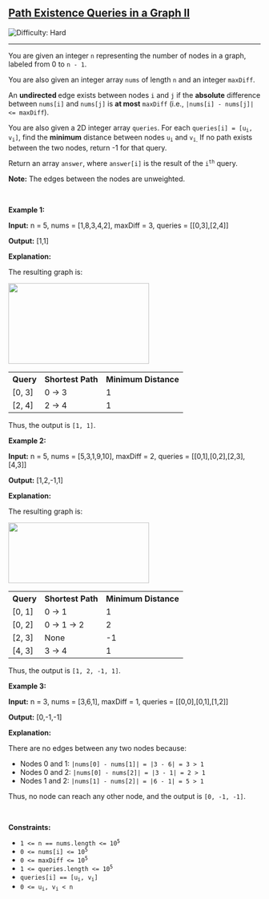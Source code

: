 <h2><a href="https://leetcode.com/problems/path-existence-queries-in-a-graph-ii">Path Existence Queries in a Graph II</a></h2> <img src='https://img.shields.io/badge/Difficulty-Hard-red' alt='Difficulty: Hard' /><hr><p>You are given an integer <code>n</code> representing the number of nodes in a graph, labeled from 0 to <code>n - 1</code>.</p>

<p>You are also given an integer array <code>nums</code> of length <code>n</code> and an integer <code>maxDiff</code>.</p>

<p>An <strong>undirected </strong>edge exists between nodes <code>i</code> and <code>j</code> if the <strong>absolute</strong> difference between <code>nums[i]</code> and <code>nums[j]</code> is <strong>at most</strong> <code>maxDiff</code> (i.e., <code>|nums[i] - nums[j]| &lt;= maxDiff</code>).</p>

<p>You are also given a 2D integer array <code>queries</code>. For each <code>queries[i] = [u<sub>i</sub>, v<sub>i</sub>]</code>, find the <strong>minimum</strong> distance between nodes <code>u<sub>i</sub></code> and <code>v<sub>i</sub></code><sub>.</sub> If no path exists between the two nodes, return -1 for that query.</p>

<p>Return an array <code>answer</code>, where <code>answer[i]</code> is the result of the <code>i<sup>th</sup></code> query.</p>

<p><strong>Note:</strong> The edges between the nodes are unweighted.</p>

<p>&nbsp;</p>
<p><strong class="example">Example 1:</strong></p>

<div class="example-block">
<p><strong>Input:</strong> <span class="example-io">n = 5, nums = [1,8,3,4,2], maxDiff = 3, queries = [[0,3],[2,4]]</span></p>

<p><strong>Output:</strong> <span class="example-io">[1,1]</span></p>

<p><strong>Explanation:</strong></p>

<p>The resulting graph is:</p>

<p><img alt="" src="https://assets.leetcode.com/uploads/2025/03/25/4149example1drawio.png" style="width: 281px; height: 161px;" /></p>

<table>
	<tbody>
		<tr>
			<th>Query</th>
			<th>Shortest Path</th>
			<th>Minimum Distance</th>
		</tr>
		<tr>
			<td>[0, 3]</td>
			<td>0 &rarr; 3</td>
			<td>1</td>
		</tr>
		<tr>
			<td>[2, 4]</td>
			<td>2 &rarr; 4</td>
			<td>1</td>
		</tr>
	</tbody>
</table>

<p>Thus, the output is <code>[1, 1]</code>.</p>
</div>

<p><strong class="example">Example 2:</strong></p>

<div class="example-block">
<p><strong>Input:</strong> <span class="example-io">n = 5, nums = [5,3,1,9,10], maxDiff = 2, queries = [[0,1],[0,2],[2,3],[4,3]]</span></p>

<p><strong>Output:</strong> <span class="example-io">[1,2,-1,1]</span></p>

<p><strong>Explanation:</strong></p>

<p>The resulting graph is:</p>

<p><img alt="" src="https://assets.leetcode.com/uploads/2025/03/25/4149example2drawio.png" style="width: 281px; height: 121px;" /></p>
</div>

<table>
	<tbody>
		<tr>
			<th>Query</th>
			<th>Shortest Path</th>
			<th>Minimum Distance</th>
		</tr>
		<tr>
			<td>[0, 1]</td>
			<td>0 &rarr; 1</td>
			<td>1</td>
		</tr>
		<tr>
			<td>[0, 2]</td>
			<td>0 &rarr; 1 &rarr; 2</td>
			<td>2</td>
		</tr>
		<tr>
			<td>[2, 3]</td>
			<td>None</td>
			<td>-1</td>
		</tr>
		<tr>
			<td>[4, 3]</td>
			<td>3 &rarr; 4</td>
			<td>1</td>
		</tr>
	</tbody>
</table>

<p>Thus, the output is <code>[1, 2, -1, 1]</code>.</p>

<p><strong class="example">Example 3:</strong></p>

<div class="example-block">
<p><strong>Input:</strong> <span class="example-io">n = 3, nums = [3,6,1], maxDiff = 1, queries = [[0,0],[0,1],[1,2]]</span></p>

<p><strong>Output:</strong> <span class="example-io">[0,-1,-1]</span></p>

<p><strong>Explanation:</strong></p>

<p>There are no edges between any two nodes because:</p>

<ul>
	<li>Nodes 0 and 1: <code>|nums[0] - nums[1]| = |3 - 6| = 3 &gt; 1</code></li>
	<li>Nodes 0 and 2: <code>|nums[0] - nums[2]| = |3 - 1| = 2 &gt; 1</code></li>
	<li>Nodes 1 and 2: <code>|nums[1] - nums[2]| = |6 - 1| = 5 &gt; 1</code></li>
</ul>

<p>Thus, no node can reach any other node, and the output is <code>[0, -1, -1]</code>.</p>
</div>

<p>&nbsp;</p>
<p><strong>Constraints:</strong></p>

<ul>
	<li><code>1 &lt;= n == nums.length &lt;= 10<sup>5</sup></code></li>
	<li><code>0 &lt;= nums[i] &lt;= 10<sup>5</sup></code></li>
	<li><code>0 &lt;= maxDiff &lt;= 10<sup>5</sup></code></li>
	<li><code>1 &lt;= queries.length &lt;= 10<sup>5</sup></code></li>
	<li><code>queries[i] == [u<sub>i</sub>, v<sub>i</sub>]</code></li>
	<li><code>0 &lt;= u<sub>i</sub>, v<sub>i</sub> &lt; n</code></li>
</ul>

